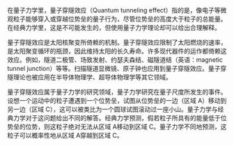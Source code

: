 在量子力学里，量子穿隧效应（Quantum tunneling effect）指的是，像电子等微观粒子能够穿入或穿越位势垒的量子行为，尽管位势垒的高度大于粒子的总能量。在经典力学里，这是不可能发生的，但使用量子力学理论却可以给出合理解释。

量子穿隧效应是太阳核聚变所倚赖的机制。量子穿隧效应限制了太阳燃烧的速率，是太阳聚变循环的瓶颈，因此维持太阳的长久寿命。许多现代器件的运作都倚赖这效应。例如，隧道二极管、场致发射、约瑟夫森结、磁隧道结（英语：magnetic tunnel junction）等等。扫描隧道显微镜、原子钟也应用到量子穿隧效应。量子穿隧理论也被应用在半导体物理学、超导体物理学等其它领域。

量子穿隧效应属于量子力学的研究领域，量子力学研究在量子尺度所发生的事件。设想一个运动中的粒子遭遇到一个位势垒，试图从位势垒的一边（区域 A）移动到另一边（区域 C），这可以被类比为一个圆球试图滚动过一座小山。量子力学与经典力学对于这问题给出不同的解答。经典力学预测，假若粒子所具有的能量低于位势垒的位势，则这粒子绝对无法从区域 A移动到区域 C。量子力学不同地预测，这粒子可以概率性地从区域 A穿越到区域 C。


